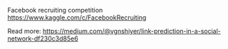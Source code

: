 Facebook recruiting competition https://www.kaggle.com/c/FacebookRecruiting

Read more: https://medium.com/@vgnshiyer/link-prediction-in-a-social-network-df230c3d85e6
